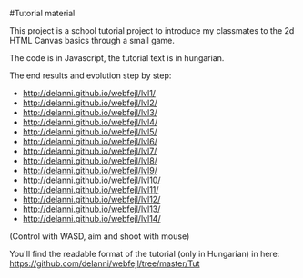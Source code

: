#Tutorial material

This project is a school tutorial project to introduce my classmates to the 2d HTML Canvas basics through a small game.

The code is in Javascript, the tutorial text is in hungarian.

The end results and evolution step by step:
 * http://delanni.github.io/webfejl/lvl1/ 
 * http://delanni.github.io/webfejl/lvl2/
 * http://delanni.github.io/webfejl/lvl3/
 * http://delanni.github.io/webfejl/lvl4/
 * http://delanni.github.io/webfejl/lvl5/
 * http://delanni.github.io/webfejl/lvl6/
 * http://delanni.github.io/webfejl/lvl7/
 * http://delanni.github.io/webfejl/lvl8/
 * http://delanni.github.io/webfejl/lvl9/
 * http://delanni.github.io/webfejl/lvl10/
 * http://delanni.github.io/webfejl/lvl11/
 * http://delanni.github.io/webfejl/lvl12/
 * http://delanni.github.io/webfejl/lvl13/
 * http://delanni.github.io/webfejl/lvl14/

(Control with WASD, aim and shoot with mouse)

You'll find the readable format of the tutorial (only in Hungarian) in here: https://github.com/delanni/webfejl/tree/master/Tut
